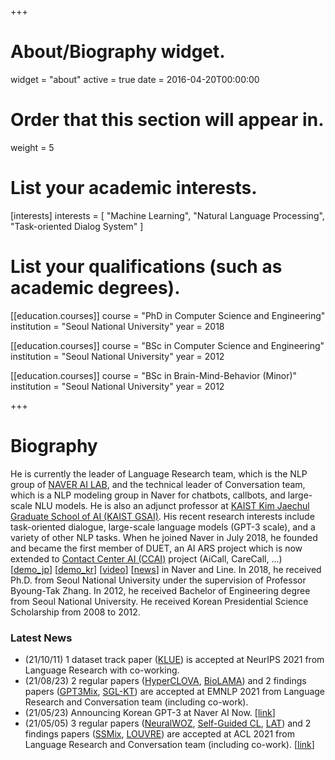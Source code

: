 +++
# About/Biography widget.
widget = "about"
active = true
date = 2016-04-20T00:00:00

# Order that this section will appear in.
weight = 5

# List your academic interests.
[interests]
  interests = [
    "Machine Learning",
    "Natural Language Processing",
    "Task-oriented Dialog System"
  ]

# List your qualifications (such as academic degrees).
[[education.courses]]
  course = "PhD in Computer Science and Engineering"
  institution = "Seoul National University"
  year = 2018

[[education.courses]]
  course = "BSc in Computer Science and Engineering"
  institution = "Seoul National University"
  year = 2012
  
[[education.courses]]
  course = "BSc in Brain-Mind-Behavior (Minor)"
  institution = "Seoul National University"
  year = 2012

+++

# Biography

He is currently the leader of Language Research team, which is the NLP group of [NAVER AI LAB](https://clova.ai/ko/research/research-areas.html), and the technical leader of Conversation team, which is a NLP modeling group in Naver for chatbots, callbots, and large-scale NLU models. He is also an adjunct professor at [KAIST Kim Jaechul Graduate School of AI (KAIST GSAI)](http://gsai.kaist.ac.kr/). His recent research interests include task-oriented dialogue, large-scale language models (GPT-3 scale), and a variety of other NLP tasks. When he joined Naver in July 2018, he founded and became the first member of DUET, an AI ARS project which is now extended to [Contact Center AI (CCAI)](https://clova.ai/aicontactcenter) project (AiCall, CareCall, ...) [[demo_jp](https://www.facebook.com/watch/?v=869775540087683)] [[demo_kr](https://www.youtube.com/watch?v=j0NaNx8RjNo&t=5s)] [[video](https://www.youtube.com/watch?v=SwZLp5Y-Z4g)]  [[news](https://www.theverge.com/2019/6/27/18760928/line-conference-2019-score-sticker-vision-mini-app-tokyo)] in Naver and Line. In 2018, he received Ph.D. from Seoul National University under the supervision of Professor Byoung-Tak Zhang. In 2012, he received Bachelor of Engineering degree from Seoul National University.
He received Korean Presidential Science Scholarship from 2008 to 2012.

<h3>Latest News</h3>
<ul>
  <li>(21/10/11) 1 dataset track paper (<a href="https://arxiv.org/abs/2105.09680">KLUE</a>) is accepted at NeurIPS 2021 from Language Research with co-working. </li>
  <li>(21/08/23) 2 regular papers (<a href="https://arxiv.org/abs/2109.04650">HyperCLOVA</a>, <a href="https://arxiv.org/abs/2109.07154">BioLAMA</a>) and 2 findings papers (<a href="https://arxiv.org/abs/2104.08826">GPT3Mix</a>, <a href="https://arxiv.org/abs/2004.06698">SGL-KT</a>) are accepted at EMNLP 2021 from Language Research and Conversation team (including co-work). </li>
<li>(21/05/23) Announcing Korean GPT-3 at Naver AI Now. [<a href="https://naver-ai-now.kr/">link</a>]</li>
<li>(21/05/05) 3 regular papers (<a href="https://arxiv.org/abs/2105.14454">NeuralWOZ</a>, <a href="https://arxiv.org/abs/2106.07345">Self-Guided CL</a>, <a href="https://arxiv.org/abs/2010.07003">LAT</a>) and 2 findings papers (<a href="https://arxiv.org/abs/2106.08062">SSMix</a>, <a href="https://arxiv.org/abs/2106.09983">LOUVRE</a>) are accepted at ACL 2021 from Language Research and Conversation team (including co-work). [<a href="https://naver-career.gitbook.io/en/publications/nlp-and-speech">link</a>]</li>
</ul>

